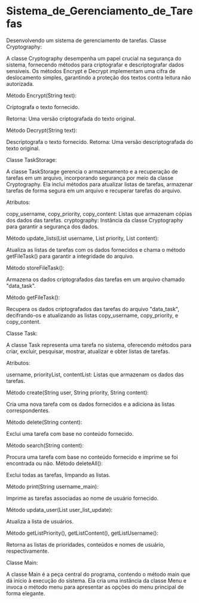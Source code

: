 # Sistema_de_Gerenciamento_de_Tarefas
Desenvolvendo um sistema de gerenciamento de tarefas.
Classe Cryptography:

  A classe Cryptography desempenha um papel crucial na segurança do sistema, fornecendo métodos para criptografar e descriptografar dados sensíveis. Os métodos Encrypt e Decrypt implementam uma cifra de deslocamento simples, garantindo a proteção dos textos contra leitura não autorizada.

Método Encrypt(String text):

  Criptografa o texto fornecido.
  
Retorna: Uma versão criptografada do texto original.

Método Decrypt(String text):

Descriptografa o texto fornecido.
Retorna: Uma versão descriptografada do texto original.

Classe TaskStorage:

A classe TaskStorage gerencia o armazenamento e a recuperação de tarefas em um arquivo, incorporando segurança por meio da classe Cryptography. Ela inclui métodos para atualizar listas de tarefas, armazenar tarefas de forma segura em um arquivo e recuperar tarefas do arquivo.

Atributos:

copy_username, copy_priority, copy_content: Listas que armazenam cópias dos dados das tarefas.
cryptography: Instância da classe Cryptography para garantir a segurança dos dados.

Método update_lists(List<String> username, List<String> priority, List<String> content):

Atualiza as listas de tarefas com os dados fornecidos e chama o método getFileTask() para garantir a integridade do arquivo.

Método storeFileTask():

Armazena os dados criptografados das tarefas em um arquivo chamado "data_task".

Método getFileTask():

Recupera os dados criptografados das tarefas do arquivo "data_task", decifrando-os e atualizando as listas copy_username, copy_priority, e copy_content.

Classe Task:

A classe Task representa uma tarefa no sistema, oferecendo métodos para criar, excluir, pesquisar, mostrar, atualizar e obter listas de tarefas.

Atributos:

username, priorityList, contentList: Listas que armazenam os dados das tarefas.

Método create(String user, String priority, String content):

Cria uma nova tarefa com os dados fornecidos e a adiciona às listas correspondentes.

Método delete(String content):

Exclui uma tarefa com base no conteúdo fornecido.

Método search(String content):

Procura uma tarefa com base no conteúdo fornecido e imprime se foi encontrada ou não.
Método deleteAll():


Exclui todas as tarefas, limpando as listas.

Método print(String username_main):

Imprime as tarefas associadas ao nome de usuário fornecido.

Método updata_user(List<String> user_list_update):

Atualiza a lista de usuários.

Método getListPriority(), getListContent(), getListUsername():

Retorna as listas de prioridades, conteúdos e nomes de usuário, respectivamente.

Classe Main:

A classe Main é a peça central do programa, contendo o método main que dá início à execução do sistema. Ela cria uma instância da classe Menu e invoca o método menu para apresentar as opções do menu principal de forma elegante.
